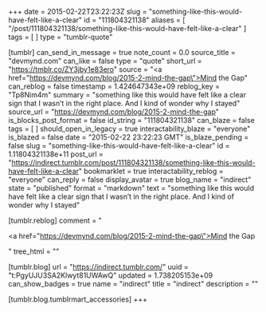 +++
date = 2015-02-22T23:22:23Z
slug = "something-like-this-would-have-felt-like-a-clear"
id = "111804321138"
aliases = [ "/post/111804321138/something-like-this-would-have-felt-like-a-clear" ]
tags = [ ]
type = "tumblr-quote"

[tumblr]
can_send_in_message = true
note_count = 0.0
source_title = "devmynd.com"
can_like = false
type = "quote"
short_url = "https://tmblr.co/ZY3jby1e83ero"
source = "<a href=\"https://devmynd.com/blog/2015-2-mind-the-gap\">Mind the Gap</a>"
can_reblog = false
timestamp = 1.424647343e+09
reblog_key = "Tp8Nim4m"
summary = "something like this would have felt like a clear sign that I wasn’t in the right place. And I kind of wonder why I stayed"
source_url = "https://devmynd.com/blog/2015-2-mind-the-gap"
is_blocks_post_format = false
id_string = "111804321138"
can_blaze = false
tags = [ ]
should_open_in_legacy = true
interactability_blaze = "everyone"
is_blazed = false
date = "2015-02-22 23:22:23 GMT"
is_blaze_pending = false
slug = "something-like-this-would-have-felt-like-a-clear"
id = 1.11804321138e+11
post_url = "https://indirect.tumblr.com/post/111804321138/something-like-this-would-have-felt-like-a-clear"
bookmarklet = true
interactability_reblog = "everyone"
can_reply = false
display_avatar = true
blog_name = "indirect"
state = "published"
format = "markdown"
text = "something like this would have felt like a clear sign that I wasn&rsquo;t in the right place. And I kind of wonder why I stayed"

[tumblr.reblog]
comment = "<p><a href=\"https://devmynd.com/blog/2015-2-mind-the-gap\">Mind the Gap</a></p>"
tree_html = ""

[tumblr.blog]
url = "https://indirect.tumblr.com/"
uuid = "t:PgyUJU3SA2Klwyt81UWAwQ"
updated = 1.738205153e+09
can_show_badges = true
name = "indirect"
title = "indirect"
description = ""

[tumblr.blog.tumblrmart_accessories]
+++
